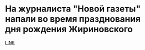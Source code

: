 # На журналиста "Новой газеты" напали во время празднования дня рождения Жириновского



[LINK](https://varlamov.ru/1672228.html)